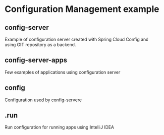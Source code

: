 # Configuration Management example

## config-server

Example of configuration server created with Spring Cloud Config and using GIT repository as a backend.

## config-server-apps

Few examples of applications using configuration server

## config

Configuration used by config-servere

## .run

Run configuration for running apps using IntelliJ IDEA
